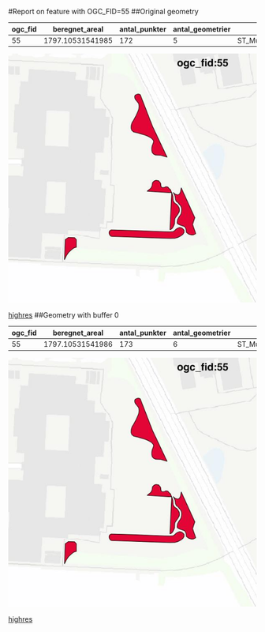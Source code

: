 #Report on feature with OGC_FID=55
##Original geometry



| ogc_fid |  beregnet_areal  | antal_punkter | antal_geometrier |      type       |
|---------|------------------|---------------|------------------|-----------------|
|      55 | 1797.10531541985 |           172 |                5 | ST_MultiPolygon|
![geom](../images/55_invalid.jpg)


[highres](https://raw.githubusercontent.com/Septima/herlev/master/images/55_invalid_highres.jpg)
##Geometry with buffer 0



| ogc_fid |  beregnet_areal  | antal_punkter | antal_geometrier |      type       |
|---------|------------------|---------------|------------------|-----------------|
|      55 | 1797.10531541986 |           173 |                6 | ST_MultiPolygon|
![geom](../images/55_buffer0.jpg)


[highres](https://raw.githubusercontent.com/Septima/herlev/master/images/55_buffer0_highres.jpg)
